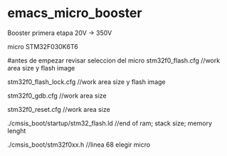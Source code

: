 # emacs_micro_booster
Booster primera etapa 20V -> 350V

micro STM32F030K6T6

#antes de empezar revisar seleccion del micro
stm32f0_flash.cfg		//work area size y flash image

stm32f0_flash_lock.cfg		//work area size y flash image

stm32f0_gdb.cfg		        //work area size

stm32f0_reset.cfg		//work area size


./cmsis_boot/startup/stm32_flash.ld		//end of ram; stack size; memory lenght

./cmsis_boot/stm32f0xx.h					//linea 68 elegir micro



